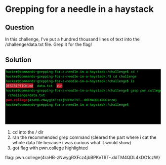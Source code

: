 # Grepping for a needle in a haystack
## Question
In this challenge, I've put a hundred thousand lines of text into the /challenge/data.txt file. Grep it for the flag!


## Solution
![](./images/4.jpg)
1. cd into the / dir
2. ran the recommended grep command (cleared the part where i cat the whole data file because i was curious what it would show)
3. got flag with pwn.college highlighted

flag: pwn.college{4raHB-zNwygRXFcz4jbBPKeT9T-.ddTM4QDL4kDO1czW}
